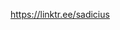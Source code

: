 https://linktr.ee/sadicius

<a><img height="13.7vh" src="https://github-readme-stats.vercel.app/api?username=Sadicius&show_icons=true&theme=dark" /> <!-- wi*quL3fcV -->
  <img height="13.7vh" src="https://github-readme-stats.vercel.app/api/top-langs/?username=Sadicius&layout=compact&show_icons=true&theme=dark" /></a>
